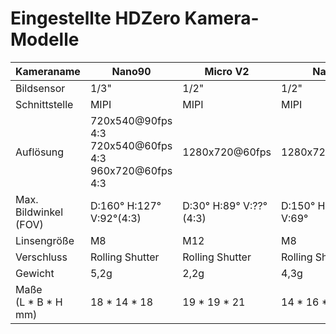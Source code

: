 # Eingestellte HDZero Kamera-Modelle


| Kameraname                     | Nano90                                                          | Micro V2                  | Nano                   | Nano Lite                   | Nano V2                     |
| ------------------------------ | --------------------------------------------------------------- | ------------------------- | ---------------------- | --------------------------- | --------------------------- |
| Bildsensor                     | 1/3"                                                            | 1/2"                      | 1/2"                   | 1/2"                        | 1/2"                        |
| Schnittstelle                  | MIPI                                                            | MIPI                      | MIPI                   | MIPI                        | MIPI                        |
| Auflösung                      | 720x540@90fps 4:3<br />720x540@60fps 4:3<br />960x720@60fps 4:3 | 1280x720@60fps            | 1280x720@60fps         | 1280x720@60fps              | 1280x720@60fps              |
| Max. Bildwinkel (FOV)          | D:160° H:127° V:92°(4:3)                                     | D:30° H:89° V:??°(4:3) | D:150° H:127° V:69° | D:130° H:108° V:84°(4:3) | D:150° H:122° V:89°(4:3) |
| Linsengröße                    | M8                                                              | M12                       | M8                     | M8                          | M8                          |
| Verschluss                     | Rolling Shutter                                                 | Rolling Shutter           | Rolling Shutter        | Rolling Shutter             | Rolling Shutter             |
| Gewicht                        | 5,2g                                                            | 2,2g                      | 4,3g                   | 1,5g                        | 4,3g                        |
| Maße<br />(L * B * H mm)       | 18 * 14 * 18                                                    | 19 * 19 * 21              | 14 * 16 * 21           | 14 * 16 * 11                | 14 * 16 * 21                |
